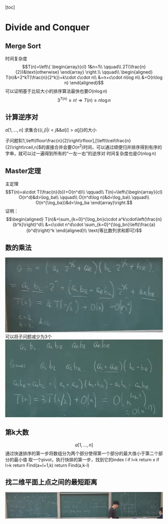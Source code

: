 [toc]
# Divide and Conquer
## Merge Sort
时间复杂度
$$T(n)=\left\{
\begin{array}{cl}
1&n=1\\
\qquad\\
2T(\frac{n}{2})&\text{otherwise}
\end{array}
\right.\\
\qquad\\
\begin{aligned}
    T(n)&=2^kT(\frac{n}{2^k})+k\cdot c\cdot n\\
    &=n+c\cdot n\log n\\
    &=O(n\log n)
\end{aligned}$$
可以证明基于比较大小的排序算法最快也要$O(n\log n)$
$$3^{T(n)}\ge n!\Rightarrow T(n)\ge n\log n$$
## 计算逆序对
$a[1,...,n]$
求集合$\left\{(i,j)|i<j\&\&a[i]>a[j]\right\}$的大小

子问题$[1,\left\lfloor\frac{n}{2}\right\rfloor],[\left\lceil\frac{n}{2}\right\rceil,n]$的直接合并会要$O(n^2)$时间，可以通过顺便归并排序得到有序的字串，就可以过一遍得到所有的“一左一右”的逆序对
时间复杂度也是$O(n\log n)$
## Master定理
主定理
$$T(n)=a\cdot T(\frac{n}{b})+O(n^d)\\
\qquad\\
T(n)=\left\{\begin{array}{cl}
    O(n^d)&d>\log_ba\\
    \qquad\\
    O(n^d\log n)&d=\log_ba\\
    \qquad\\
    O(n^{\log_ba})&d<\log_ba
\end{array}\right.$$
证明： $$\begin{aligned}
    T(n)&=\sum_{k=0}^{\log_bn}c\cdot a^k\cdot\left(\frac{n}{b^k}\right)^d\\
    &=c\cdot n^d\cdot \sum_{k=0}^{\log_bn}\left(\frac{a}{b^d}\right)^k
    \end{aligned}\\
    \text{等比数列求和即可}$$

## 数的乘法
![](./img/%E5%B1%8F%E5%B9%95%E6%88%AA%E5%9B%BE%202022-06-12%20214412.png)
可以将子问题减少为3个
![](./img/%E5%B1%8F%E5%B9%95%E6%88%AA%E5%9B%BE%202022-06-12%20214600.png)

## 第k大数
$$a[1,...,n]$$通过快速排序的第一步将数组分为两个部分使得第一个部分的最大值小于第二个部分的最小值
取一个pivot，执行快排的第一步，找到它的index l
if l=k return x
if l>k return Find(a+l+1,k)
return Find(a,k-l)
## 找二维平面上点之间的最短距离
![](./img/%E5%B1%8F%E5%B9%95%E6%88%AA%E5%9B%BE%202022-06-12%20222700.png)
